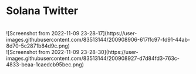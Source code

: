 # Solana Twitter
<br/>
![Screenshot from 2022-11-09 23-28-17](https://user-images.githubusercontent.com/83513144/200908906-617ffc97-fd91-44ab-8d70-5c2871b84d9c.png)
<br/>
![Screenshot from 2022-11-09 23-28-30](https://user-images.githubusercontent.com/83513144/200908927-d7d84fd3-763c-4833-beaa-1caedcb95bec.png)
